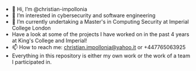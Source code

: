 - 👋 Hi, I’m @christian-impollonia
- 👀 I’m interested in cybersecurity and software engineering
- 🌱 I’m currently undertaking a Master's in Computing Security at Imperial College London
- Have a look at some of the projects I have worked on in the past 4 years at King's College and Imperial!
- 📫 How to reach me: christian.impollonia@yahoo.it   or    +447765063925
- Everything in this repository is either my own work or the work of a team I participated in.

<!---
christian-impollonia/christian-impollonia is a ✨ special ✨ repository because its `README.md` (this file) appears on your GitHub profile.
You can click the Preview link to take a look at your changes.
--->
